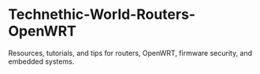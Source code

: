 # Technethic-World-Routers-OpenWRT
Resources, tutorials, and tips for routers, OpenWRT, firmware security, and embedded systems.
